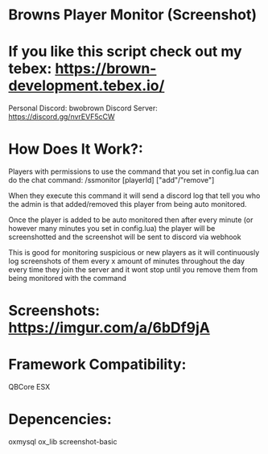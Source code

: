 # Browns Player Monitor (Screenshot)

# If you like this script check out my tebex: https://brown-development.tebex.io/

Personal Discord: bwobrown 
Discord Server: https://discord.gg/nvrEVF5cCW

# How Does It Work?:

Players with permissions to use the command that you set in config.lua can do the chat command:
 /ssmonitor [playerId] ["add"/"remove"] 

When they execute this command it will send a discord log that tell you who the admin is that added/removed this player from being auto monitored.

Once the player is added to be auto monitored then after every minute (or however many minutes you set in config.lua) the player will be screenshotted and the screenshot will be sent to discord via webhook

This is good for monitoring suspicious or new players as it will continuously log screenshots of them every x amount of minutes throughout the day every time they join the server and it wont stop until you remove them from being monitored with the command 

# Screenshots: https://imgur.com/a/6bDf9jA

# Framework Compatibility:
QBCore 
ESX

# Depencencies:
oxmysql
ox_lib
screenshot-basic
